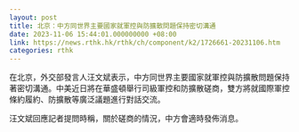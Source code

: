```yaml
---
layout: post
title: 北京：中方同世界主要國家就軍控與防擴散問題保持密切溝通
date: 2023-11-06 15:44:01.000000000 +08:00
link: https://news.rthk.hk/rthk/ch/component/k2/1726661-20231106.htm
categories: rthk
---
```


在北京，外交部發言人汪文斌表示，中方同世界主要國家就軍控與防擴散問題保持著密切溝通。中美近日將在華盛頓舉行司級軍控和防擴散磋商，雙方將就國際軍控條約履約、防擴散等廣泛議題進行對話交流。

汪文斌回應記者提問時稱，關於磋商的情況，中方會適時發佈消息。
